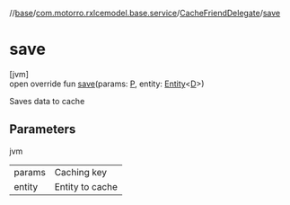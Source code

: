 //[base](../../../index.md)/[com.motorro.rxlcemodel.base.service](../index.md)/[CacheFriendDelegate](index.md)/[save](save.md)

# save

[jvm]\
open override fun [save](save.md)(params: [P](index.md), entity: [Entity](../../com.motorro.rxlcemodel.base.entity/-entity/index.md)&lt;[D](index.md)&gt;)

Saves data to cache

## Parameters

jvm

| | |
|---|---|
| params | Caching key |
| entity | Entity to cache |
